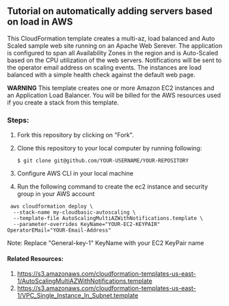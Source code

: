 ## Tutorial on automatically adding servers based on load in AWS

This CloudFormation template creates a multi-az, load balanced and Auto Scaled sample web site running on an Apache Web Serever. The application is configured to span all Availability Zones in the region and is Auto-Scaled based on the CPU utilization of the web servers. Notifications will be sent to the operator email address on scaling events. The instances are load balanced with a simple health check against the default web page. 

**WARNING** This template creates one or more Amazon EC2 instances and an Application Load Balancer. You will be billed for the AWS resources used if you create a stack from this template. 


### Steps:
1. Fork this repository by clicking on "Fork". 
2. Clone this repository to your local computer by running following:

   ```$ git clone git@github.com/YOUR-USERNAME/YOUR-REPOSITORY```
3. Configure AWS CLI in your local machine
4. Run the following command to create the ec2 instance and security group in your AWS account


```
 aws cloudformation deploy \
  --stack-name my-cloudbasic-autoscaling \
  --template-file AutoScalingMultiAZWithNotifications.template \
  --parameter-overrides KeyName="YOUR-EC2-KEYPAIR" OperatorEMail="YOUR-Email-Address"
  ```

  Note: Replace "General-key-1" KeyName with your EC2 KeyPair name


#### Related Resources: 
1. https://s3.amazonaws.com/cloudformation-templates-us-east-1/AutoScalingMultiAZWithNotifications.template
2. https://s3.amazonaws.com/cloudformation-templates-us-east-1/VPC_Single_Instance_In_Subnet.template


